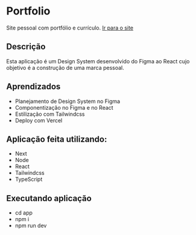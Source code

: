 # Portfolio
Site pessoal com portfólio e currículo. [Ir para o site](https://portfolio-nine-theta-37.vercel.app/)

## Descrição
Esta aplicação é um Design System desenvolvido do Figma ao React cujo objetivo é a construção
de uma marca pessoal.

## Aprendizados
- Planejamento de Design System no Figma
- Componentização no Figma e no React
- Estilização com Tailwindcss
- Deploy com Vercel

## Aplicação feita utilizando:
- Next
- Node
- React
- Tailwindcss
- TypeScript

## Executando aplicação
- cd app
- npm i
- npm run dev
